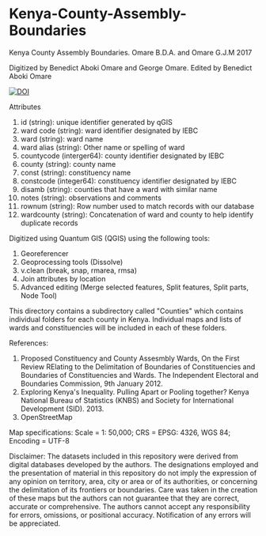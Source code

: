 # Kenya-County-Assembly-Boundaries

Kenya County Assembly Boundaries. Omare B.D.A. and Omare G.J.M 2017

Digitized by Benedict Aboki Omare and George Omare.
Edited by Benedict Aboki Omare

[![DOI](https://zenodo.org/badge/98873536.svg)](https://zenodo.org/badge/latestdoi/98873536)

Attributes
1. id (string): unique identifier generated by qGIS
2. ward code (string): ward identifier designated by IEBC
3. ward (string): ward name
4. ward alias (string): Other name or spelling of ward
5. countycode (interger64): county identifier designated by IEBC
6. county (string): county name
7. const (string): constituency name
8. constcode (integer64): constituency identifier designated by IEBC
9. disamb (string): counties that have a ward with similar name
10. notes (string): observations and comments
11. rownum (string): Row number used to match records with our database
12. wardcounty (string): Concatenation of ward and county to help identify duplicate records

Digitized using Quantum GIS (QGIS) using the following tools: 
1. Georeferencer
2. Geoprocessing tools (Dissolve)
3. v.clean (break, snap, rmarea, rmsa)
4. Join attributes by location
5. Advanced editing (Merge selected features, Split features, Split parts, Node Tool)

This directory contains a subdirectory called "Counties" which contains individual folders for each county in Kenya. Individual maps and lists of wards and constituencies will be included in each of these folders.

References:
1. Proposed Constituency and County Assesmbly Wards, On the First Review RElating to the Delimitation of Boundaries of Constituencies and Boundaries of Constituencies and Wards. The Independent Electoral and Boundaries Commission, 9th January 2012.
2. Exploring Kenya's Inequality. Pulling Apart or Pooling together? Kenya National Bureau of Statistics (KNBS) and Society for International Development (SID). 2013.
3. OpenStreetMap

Map specifications: Scale = 1: 50,000; CRS = EPSG: 4326, WGS 84; Encoding = UTF-8 

Disclaimer:
The datasets included in this repository were derived from digital databases developed by the authors. The designations employed and the presentation of material in this repository do not imply the expression of any opinion on territory, area, city or area or of its authorities, or concerning the delimitation of its frontiers or boundaries. Care was taken in the creation of these maps but the authors can not guarantee that they are correct, accurate or comprehensive. The authors cannot accept any responsibility for errors, omissions, or positional accuracy. Notification of any errors will be appreciated.
